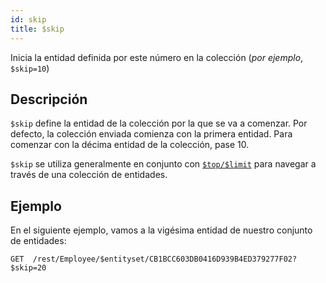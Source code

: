 ```yaml
---
id: skip
title: $skip
---
```


Inicia la entidad definida por este número en la colección (*por ejemplo*, `$skip=10`)

## Descripción

`$skip` define la entidad de la colección por la que se va a comenzar. Por defecto, la colección enviada comienza con la primera entidad. Para comenzar con la décima entidad de la colección, pase 10.

`$skip` se utiliza generalmente en conjunto con [`$top/$limit`]($top_$limit.md) para navegar a través de una colección de entidades.

## Ejemplo

En el siguiente ejemplo, vamos a la vigésima entidad de nuestro conjunto de entidades:

`GET  /rest/Employee/$entityset/CB1BCC603DB0416D939B4ED379277F02?$skip=20`
